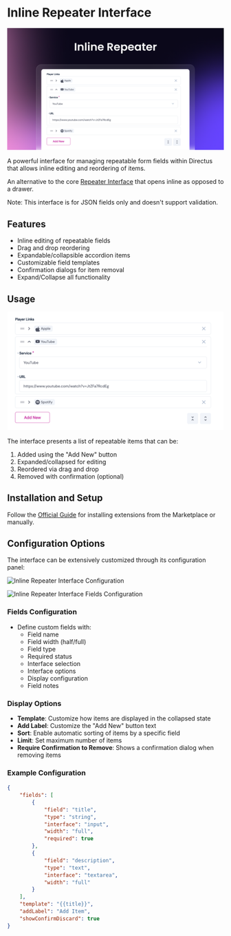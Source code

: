 # Inline Repeater Interface

![Inline Repeater Interface](https://raw.githubusercontent.com/directus-labs/extensions/main/packages/inline-repeater-interface/docs/inline-repeater-interface.png)

A powerful interface for managing repeatable form fields within Directus that allows inline editing and reordering of items.

An alternative to the core [Repeater Interface](https://directus.io/docs/guides/data-model/interfaces#repeater) that opens inline as opposed to a drawer.

Note: This interface is for JSON fields only and doesn't support validation.

## Features

- Inline editing of repeatable fields
- Drag and drop reordering
- Expandable/collapsible accordion items
- Customizable field templates
- Confirmation dialogs for item removal
- Expand/Collapse all functionality

## Usage

![Inline Repeater Example](https://raw.githubusercontent.com/directus-labs/extensions/main/packages/inline-repeater-interface/docs/inline-repeater-example.png)

The interface presents a list of repeatable items that can be:
1. Added using the "Add New" button
2. Expanded/collapsed for editing
3. Reordered via drag and drop
4. Removed with confirmation (optional)

## Installation and Setup

Follow the [Official Guide](https://docs.directus.io/extensions/installing-extensions.html) for installing extensions from the Marketplace or manually.

## Configuration Options

The interface can be extensively customized through its configuration panel:

![Inline Repeater Interface Configuration](https://raw.githubusercontent.com/directus-labs/extensions/main/packages/inline-repeater-interface/docs/inline-repeater-interface-config.png)

![Inline Repeater Interface Fields Configuration](https://raw.githubusercontent.com/directus-labs/extensions/main/packages/inline-repeater-interface/docs/inline-repeater-interface-fields-config.png)

### Fields Configuration
- Define custom fields with:
  - Field name
  - Field width (half/full)
  - Field type
  - Required status
  - Interface selection
  - Interface options
  - Display configuration
  - Field notes

### Display Options
- **Template**: Customize how items are displayed in the collapsed state
- **Add Label**: Customize the "Add New" button text
- **Sort**: Enable automatic sorting of items by a specific field
- **Limit**: Set maximum number of items
- **Require Confirmation to Remove**: Shows a confirmation dialog when removing items


### Example Configuration
```json
{
	"fields": [
		{
			"field": "title",
			"type": "string",
			"interface": "input",
			"width": "full",
			"required": true
		},
		{
			"field": "description",
			"type": "text",
			"interface": "textarea",
			"width": "full"
		}
	],
	"template": "{{title}}",
	"addLabel": "Add Item",
	"showConfirmDiscard": true
}
```
